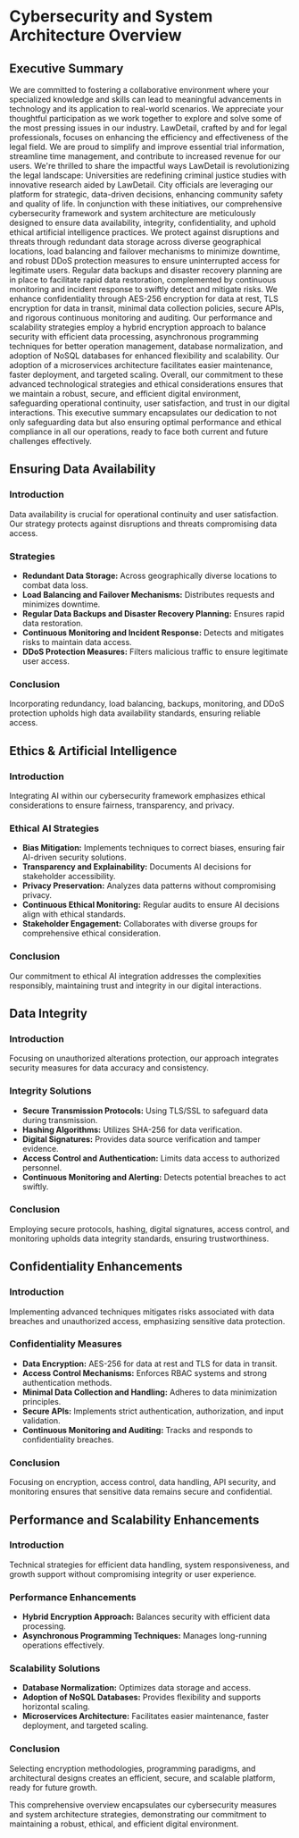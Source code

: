 # Cybersecurity and System Architecture Overview

## Executive Summary
We are committed to fostering a collaborative environment where your specialized knowledge and skills can lead to meaningful advancements in technology and its application to real-world scenarios. We appreciate your thoughtful participation as we work together to explore and solve some of the most pressing issues in our industry. LawDetail, crafted by and for legal professionals, focuses on enhancing the efficiency and effectiveness of the legal field. We are proud to simplify and improve essential trial information, streamline time management, and contribute to increased revenue for our users. We're thrilled to share the impactful ways LawDetail is revolutionizing the legal landscape: Universities are redefining criminal justice studies with innovative research aided by LawDetail. City officials are leveraging our platform for strategic, data-driven decisions, enhancing community safety and quality of life. In conjunction with these initiatives, our comprehensive cybersecurity framework and system architecture are meticulously designed to ensure data availability, integrity, confidentiality, and uphold ethical artificial intelligence practices. We protect against disruptions and threats through redundant data storage across diverse geographical locations, load balancing and failover mechanisms to minimize downtime, and robust DDoS protection measures to ensure uninterrupted access for legitimate users. Regular data backups and disaster recovery planning are in place to facilitate rapid data restoration, complemented by continuous monitoring and incident response to swiftly detect and mitigate risks. We enhance confidentiality through AES-256 encryption for data at rest, TLS encryption for data in transit, minimal data collection policies, secure APIs, and rigorous continuous monitoring and auditing. Our performance and scalability strategies employ a hybrid encryption approach to balance security with efficient data processing, asynchronous programming techniques for better operation management, database normalization, and adoption of NoSQL databases for enhanced flexibility and scalability. Our adoption of a microservices architecture facilitates easier maintenance, faster deployment, and targeted scaling. Overall, our commitment to these advanced technological strategies and ethical considerations ensures that we maintain a robust, secure, and efficient digital environment, safeguarding operational continuity, user satisfaction, and trust in our digital interactions. This executive summary encapsulates our dedication to not only safeguarding data but also ensuring optimal performance and ethical compliance in all our operations, ready to face both current and future challenges effectively.

## Ensuring Data Availability

### Introduction
Data availability is crucial for operational continuity and user satisfaction. Our strategy protects against disruptions and threats compromising data access.

### Strategies
- **Redundant Data Storage:** Across geographically diverse locations to combat data loss.
- **Load Balancing and Failover Mechanisms:** Distributes requests and minimizes downtime.
- **Regular Data Backups and Disaster Recovery Planning:** Ensures rapid data restoration.
- **Continuous Monitoring and Incident Response:** Detects and mitigates risks to maintain data access.
- **DDoS Protection Measures:** Filters malicious traffic to ensure legitimate user access.

### Conclusion
Incorporating redundancy, load balancing, backups, monitoring, and DDoS protection upholds high data availability standards, ensuring reliable access.


## Ethics & Artificial Intelligence

### Introduction
Integrating AI within our cybersecurity framework emphasizes ethical considerations to ensure fairness, transparency, and privacy.

### Ethical AI Strategies
- **Bias Mitigation:** Implements techniques to correct biases, ensuring fair AI-driven security solutions.
- **Transparency and Explainability:** Documents AI decisions for stakeholder accessibility.
- **Privacy Preservation:** Analyzes data patterns without compromising privacy.
- **Continuous Ethical Monitoring:** Regular audits to ensure AI decisions align with ethical standards.
- **Stakeholder Engagement:** Collaborates with diverse groups for comprehensive ethical consideration.

### Conclusion
Our commitment to ethical AI integration addresses the complexities responsibly, maintaining trust and integrity in our digital interactions.

## Data Integrity

### Introduction
Focusing on unauthorized alterations protection, our approach integrates security measures for data accuracy and consistency.

### Integrity Solutions
- **Secure Transmission Protocols:** Using TLS/SSL to safeguard data during transmission.
- **Hashing Algorithms:** Utilizes SHA-256 for data verification.
- **Digital Signatures:** Provides data source verification and tamper evidence.
- **Access Control and Authentication:** Limits data access to authorized personnel.
- **Continuous Monitoring and Alerting:** Detects potential breaches to act swiftly.

### Conclusion
Employing secure protocols, hashing, digital signatures, access control, and monitoring upholds data integrity standards, ensuring trustworthiness.

## Confidentiality Enhancements

### Introduction
Implementing advanced techniques mitigates risks associated with data breaches and unauthorized access, emphasizing sensitive data protection.

### Confidentiality Measures
- **Data Encryption:** AES-256 for data at rest and TLS for data in transit.
- **Access Control Mechanisms:** Enforces RBAC systems and strong authentication methods.
- **Minimal Data Collection and Handling:** Adheres to data minimization principles.
- **Secure APIs:** Implements strict authentication, authorization, and input validation.
- **Continuous Monitoring and Auditing:** Tracks and responds to confidentiality breaches.

### Conclusion
Focusing on encryption, access control, data handling, API security, and monitoring ensures that sensitive data remains secure and confidential.

## Performance and Scalability Enhancements

### Introduction
Technical strategies for efficient data handling, system responsiveness, and growth support without compromising integrity or user experience.

### Performance Enhancements
- **Hybrid Encryption Approach:** Balances security with efficient data processing.
- **Asynchronous Programming Techniques:** Manages long-running operations effectively.

### Scalability Solutions
- **Database Normalization:** Optimizes data storage and access.
- **Adoption of NoSQL Databases:** Provides flexibility and supports horizontal scaling.
- **Microservices Architecture:** Facilitates easier maintenance, faster deployment, and targeted scaling.

### Conclusion
Selecting encryption methodologies, programming paradigms, and architectural designs creates an efficient, secure, and scalable platform, ready for future growth.

This comprehensive overview encapsulates our cybersecurity measures and system architecture strategies, demonstrating our commitment to maintaining a robust, ethical, and efficient digital environment.